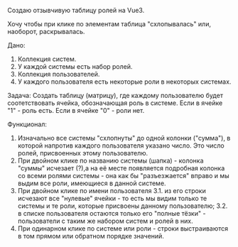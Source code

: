 Создаю отзывчивую таблицу ролей на Vue3.

Хочу чтобы при клике по элементам таблица "схлопывалась" или, наоборот, раскрывалась.

Дано:

1. Коллекция систем.
2. У каждой системы есть набор ролей.
3. Коллекция пользователей.
4. У каждого пользователя есть некоторые роли в некоторых системах.

Задача:
Создать таблицу (матрицу), где каждому пользователю будет соотетствовать ячейка, обозначающая роль в системе.
Если в ячейке "1" - роль есть. Если в ячейке "0" - роли нет.

Функционал:

1. Изначально все системы "схлопнуты" до одной колонки ("сумма"), в которой напротив каждого пользователя указано число. Это число ролей, присвоенных этому пользователю.
2. При двойном клике по названию системы (шапка) - колонка "суммы" исчезает (?),а на её месте появляется подробная колонка со всеми ролями системы - она как бы "разъезжается" вправо и мы выдим все роли, имеющиеся в данной системе.
3. При двойном клике по имени пользователя
   3.1. из его строки исчезают все "нулевые" ячейки - то есть мы видим только те системы и те роли, которые присвоены данному пользователю;
   3.2. в списке пользователя остаются только его "полные тёзки" - пользователи с таким же набором систем и ролей в них.
4. При одинарном клике по системе или роли - строки выстраиваются в том прямом или обратном порядке значений.
